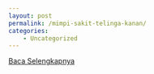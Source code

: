 ```yaml
---
layout: post
permalink: /mimpi-sakit-telinga-kanan/
categories:
    - Uncategorized
---
```


[Baca Selengkapnya](/04)